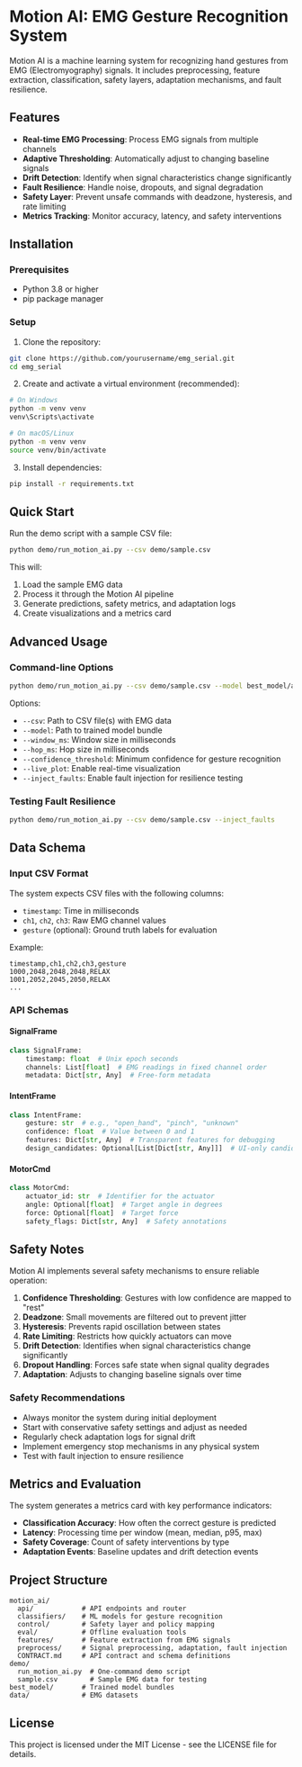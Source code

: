 # Motion AI: EMG Gesture Recognition System

Motion AI is a machine learning system for recognizing hand gestures from EMG (Electromyography) signals. It includes preprocessing, feature extraction, classification, safety layers, adaptation mechanisms, and fault resilience.

## Features

- **Real-time EMG Processing**: Process EMG signals from multiple channels
- **Adaptive Thresholding**: Automatically adjust to changing baseline signals
- **Drift Detection**: Identify when signal characteristics change significantly
- **Fault Resilience**: Handle noise, dropouts, and signal degradation
- **Safety Layer**: Prevent unsafe commands with deadzone, hysteresis, and rate limiting
- **Metrics Tracking**: Monitor accuracy, latency, and safety interventions

## Installation

### Prerequisites

- Python 3.8 or higher
- pip package manager

### Setup

1. Clone the repository:

```bash
git clone https://github.com/yourusername/emg_serial.git
cd emg_serial
```

2. Create and activate a virtual environment (recommended):

```bash
# On Windows
python -m venv venv
venv\Scripts\activate

# On macOS/Linux
python -m venv venv
source venv/bin/activate
```

3. Install dependencies:

```bash
pip install -r requirements.txt
```

## Quick Start

Run the demo script with a sample CSV file:

```bash
python demo/run_motion_ai.py --csv demo/sample.csv
```

This will:
1. Load the sample EMG data
2. Process it through the Motion AI pipeline
3. Generate predictions, safety metrics, and adaptation logs
4. Create visualizations and a metrics card

## Advanced Usage

### Command-line Options

```bash
python demo/run_motion_ai.py --csv demo/sample.csv --model best_model/ar_random_forest_model.pkl --window_ms 200 --hop_ms 100 --confidence_threshold 0.6 --live_plot
```

Options:
- `--csv`: Path to CSV file(s) with EMG data
- `--model`: Path to trained model bundle
- `--window_ms`: Window size in milliseconds
- `--hop_ms`: Hop size in milliseconds
- `--confidence_threshold`: Minimum confidence for gesture recognition
- `--live_plot`: Enable real-time visualization
- `--inject_faults`: Enable fault injection for resilience testing

### Testing Fault Resilience

```bash
python demo/run_motion_ai.py --csv demo/sample.csv --inject_faults
```

## Data Schema

### Input CSV Format

The system expects CSV files with the following columns:

- `timestamp`: Time in milliseconds
- `ch1`, `ch2`, `ch3`: Raw EMG channel values
- `gesture` (optional): Ground truth labels for evaluation

Example:
```
timestamp,ch1,ch2,ch3,gesture
1000,2048,2048,2048,RELAX
1001,2052,2045,2050,RELAX
...
```

### API Schemas

#### SignalFrame
```python
class SignalFrame:
    timestamp: float  # Unix epoch seconds
    channels: List[float]  # EMG readings in fixed channel order
    metadata: Dict[str, Any]  # Free-form metadata
```

#### IntentFrame
```python
class IntentFrame:
    gesture: str  # e.g., "open_hand", "pinch", "unknown"
    confidence: float  # Value between 0 and 1
    features: Dict[str, Any]  # Transparent features for debugging
    design_candidates: Optional[List[Dict[str, Any]]]  # UI-only candidates
```

#### MotorCmd
```python
class MotorCmd:
    actuator_id: str  # Identifier for the actuator
    angle: Optional[float]  # Target angle in degrees
    force: Optional[float]  # Target force
    safety_flags: Dict[str, Any]  # Safety annotations
```

## Safety Notes

Motion AI implements several safety mechanisms to ensure reliable operation:

1. **Confidence Thresholding**: Gestures with low confidence are mapped to "rest"
2. **Deadzone**: Small movements are filtered out to prevent jitter
3. **Hysteresis**: Prevents rapid oscillation between states
4. **Rate Limiting**: Restricts how quickly actuators can move
5. **Drift Detection**: Identifies when signal characteristics change significantly
6. **Dropout Handling**: Forces safe state when signal quality degrades
7. **Adaptation**: Adjusts to changing baseline signals over time

### Safety Recommendations

- Always monitor the system during initial deployment
- Start with conservative safety settings and adjust as needed
- Regularly check adaptation logs for signal drift
- Implement emergency stop mechanisms in any physical system
- Test with fault injection to ensure resilience

## Metrics and Evaluation

The system generates a metrics card with key performance indicators:

- **Classification Accuracy**: How often the correct gesture is predicted
- **Latency**: Processing time per window (mean, median, p95, max)
- **Safety Coverage**: Count of safety interventions by type
- **Adaptation Events**: Baseline updates and drift detection events

## Project Structure

```
motion_ai/
  api/            # API endpoints and router
  classifiers/    # ML models for gesture recognition
  control/        # Safety layer and policy mapping
  eval/           # Offline evaluation tools
  features/       # Feature extraction from EMG signals
  preprocess/     # Signal preprocessing, adaptation, fault injection
  CONTRACT.md     # API contract and schema definitions
demo/
  run_motion_ai.py  # One-command demo script
  sample.csv        # Sample EMG data for testing
best_model/       # Trained model bundles
data/             # EMG datasets
```

## License

This project is licensed under the MIT License - see the LICENSE file for details.